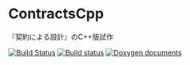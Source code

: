 # ContractsCpp
『契約による設計』のC++版試作

[![Build Status](https://travis-ci.org/asura/ContractCpp.svg?branch=master)](https://travis-ci.org/asura/ContractCpp)
[![Build status](https://ci.appveyor.com/api/projects/status/siuw57hlki8594s8?svg=true)](https://ci.appveyor.com/project/asura/contractcpp)
[![Doxygen documents](https://codedocs.xyz/asura/ContractCpp.svg)](https://codedocs.xyz/asura/ContractsCpp/index.html)
